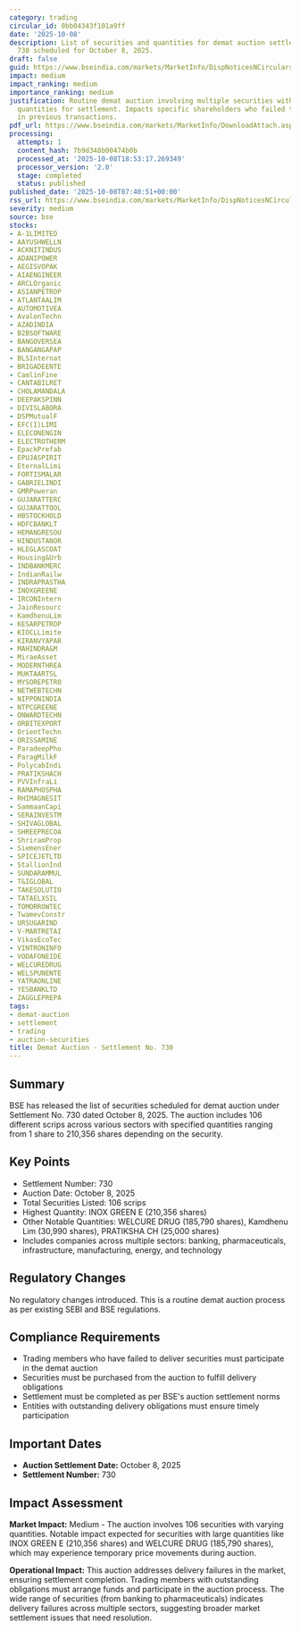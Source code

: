```yaml
---
category: trading
circular_id: 0bb04343f101a9ff
date: '2025-10-08'
description: List of securities and quantities for demat auction settlement number
  730 scheduled for October 8, 2025.
draft: false
guid: https://www.bseindia.com/markets/MarketInfo/DispNoticesNCirculars.aspx?Noticeid={D55655EB-7DAB-4C27-BDF2-48D69D68D6A1}&noticeno=20251008-10&dt=10/08/2025&icount=10&totcount=67&flag=0
impact: medium
impact_ranking: medium
importance_ranking: medium
justification: Routine demat auction involving multiple securities with specified
  quantities for settlement. Impacts specific shareholders who failed to deliver securities
  in previous transactions.
pdf_url: https://www.bseindia.com/markets/MarketInfo/DownloadAttach.aspx?id=20251008-10&attachedId=e2103ab3-57ef-4efe-9b21-7723e52c1fce
processing:
  attempts: 1
  content_hash: 7b9d348b00474b0b
  processed_at: '2025-10-08T18:53:17.269349'
  processor_version: '2.0'
  stage: completed
  status: published
published_date: '2025-10-08T07:40:51+00:00'
rss_url: https://www.bseindia.com/markets/MarketInfo/DispNoticesNCirculars.aspx?Noticeid={D55655EB-7DAB-4C27-BDF2-48D69D68D6A1}&noticeno=20251008-10&dt=10/08/2025&icount=10&totcount=67&flag=0
severity: medium
source: bse
stocks:
- A-1LIMITED
- AAYUSHWELLN
- ACKNITINDUS
- ADANIPOWER
- AEGISVOPAK
- AIAENGINEER
- ARCLOrganic
- ASIANPETROP
- ATLANTAALIM
- AUTOMOTIVEA
- AvalonTechn
- AZADINDIA
- B2BSOFTWARE
- BANGOVERSEA
- BANGANGAPAP
- BLSInternat
- BRIGADEENTE
- CamlinFine
- CANTABILRET
- CHOLAMANDALA
- DEEPAKSPINN
- DIVISLABORA
- DSPMutualF
- EFC(I)LIMI
- ELECONENGIN
- ELECTROTHERM
- EpackPrefab
- EPUJASPIRIT
- EternalLimi
- FORTISMALAR
- GABRIELINDI
- GMRPoweran
- GUJARATTERC
- GUJARATTOOL
- HBSTOCKHOLD
- HDFCBANKLT
- HEMANGRESOU
- HINDUSTANOR
- HLEGLASCOAT
- Housing&Urb
- INDBANKMERC
- IndianRailw
- INDRAPRASTHA
- INOXGREENE
- IRCONIntern
- JainResourc
- KamdhenuLim
- KESARPETROP
- KIOCLLimite
- KIRANVYAPAR
- MAHINDRA&M
- MiraeAsset
- MODERNTHREA
- MUKTAARTSL
- MYSOREPETRO
- NETWEBTECHN
- NIPPONINDIA
- NTPCGREENE
- ONWARDTECHN
- ORBITEXPORT
- OrientTechn
- ORISSAMINE
- ParadeepPho
- ParagMilkF
- PolycabIndi
- PRATIKSHACH
- PVVInfraLi
- RAMAPHOSPHA
- RHIMAGNESIT
- SammaanCapi
- SERAINVESTM
- SHIVAGLOBAL
- SHREEPRECOA
- ShriramProp
- SiemensEner
- SPICEJETLTD
- StallionInd
- SUNDARAMMUL
- T&IGLOBAL
- TAKESOLUTIO
- TATAELXSIL
- TOMORROWTEC
- TwamevConstr
- URSUGARIND
- V-MARTRETAI
- VikasEcoTec
- VINTRONINFO
- VODAFONEIDE
- WELCUREDRUG
- WELSPUNENTE
- YATRAONLINE
- YESBANKLTD
- ZAGGLEPREPA
tags:
- demat-auction
- settlement
- trading
- auction-securities
title: Demat Auction - Settlement No. 730
---
```


## Summary

BSE has released the list of securities scheduled for demat auction under Settlement No. 730 dated October 8, 2025. The auction includes 106 different scrips across various sectors with specified quantities ranging from 1 share to 210,356 shares depending on the security.

## Key Points

- Settlement Number: 730
- Auction Date: October 8, 2025
- Total Securities Listed: 106 scrips
- Highest Quantity: INOX GREEN E (210,356 shares)
- Other Notable Quantities: WELCURE DRUG (185,790 shares), Kamdhenu Lim (30,990 shares), PRATIKSHA CH (25,000 shares)
- Includes companies across multiple sectors: banking, pharmaceuticals, infrastructure, manufacturing, energy, and technology

## Regulatory Changes

No regulatory changes introduced. This is a routine demat auction process as per existing SEBI and BSE regulations.

## Compliance Requirements

- Trading members who have failed to deliver securities must participate in the demat auction
- Securities must be purchased from the auction to fulfill delivery obligations
- Settlement must be completed as per BSE's auction settlement norms
- Entities with outstanding delivery obligations must ensure timely participation

## Important Dates

- **Auction Settlement Date:** October 8, 2025
- **Settlement Number:** 730

## Impact Assessment

**Market Impact:** Medium - The auction involves 106 securities with varying quantities. Notable impact expected for securities with large quantities like INOX GREEN E (210,356 shares) and WELCURE DRUG (185,790 shares), which may experience temporary price movements during auction.

**Operational Impact:** This auction addresses delivery failures in the market, ensuring settlement completion. Trading members with outstanding obligations must arrange funds and participate in the auction process. The wide range of securities (from banking to pharmaceuticals) indicates delivery failures across multiple sectors, suggesting broader market settlement issues that need resolution.
